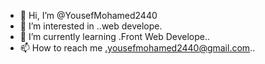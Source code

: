 - 👋 Hi, I’m @YousefMohamed2440
- 👀 I’m interested in ..web develope.
- 🌱 I’m currently learning .Front Web Develope..
- 📫 How to reach me .yousefmohamed2440@gmail.com..

<!---
YousefMohamed2440/YousefMohamed2440 is a ✨ special ✨ repository because its `README.md` (this file) appears on your GitHub profile.
You can click the Preview link to take a look at your changes.
--->
